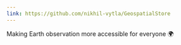 ```yaml
---
link: https://github.com/nikhil-vytla/GeospatialStore
---
```


Making Earth observation more accessible for everyone 🌍
